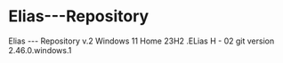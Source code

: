 # Elias---Repository
Elias --- Repository v.2 
Windows 11 Home
23H2
.ELias H - 02
git version 2.46.0.windows.1
